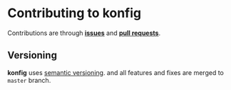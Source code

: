 # Contributing to konfig

Contributions are through [**issues**](https://github.com/moorara/konfig/issues)
and [**pull requests**](https://github.com/moorara/konfig/pulls).

## Versioning

**konfig** uses [semantic versioning](https://semver.org).
and all features and fixes are merged to `master` branch.
